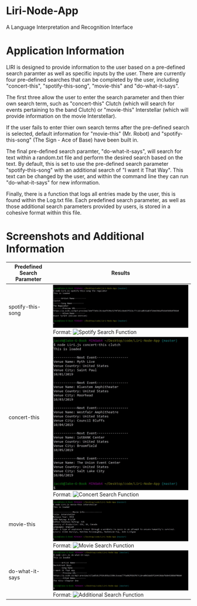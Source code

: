 # Liri-Node-App
A Language Interpretation and Recognition Interface

# Application Information
LIRI is designed to provide information to the user based on a pre-defined search paramter as well as specific inputs by the user. There are currently four pre-defined searches that can be completed by the user, including "concert-this", "spotify-this-song", "movie-this" and "do-what-it-says". 

The first three allow the user to enter the search parameter and then thier own search term, such as "concert-this" Clutch (which will search for events pertaining to the band Clutch) or "movie-this" Interstellar (which will provide information on the movie Interstellar).

If the user fails to enter thier own search terms after the pre-defined search is selected, default information for "movie-this" (Mr. Robot) and "spotify-this-song" (The Sign - Ace of Base) have been built in.

The final pre-defined search paramter, "do-what-it-says", will search for text within a random.txt file and perform the desired search based on the text. By default, this is set to use the pre-defined search parameter "spotify-this-song" with an additional search of "I want it That Way". This text can be changed by the user, and within the command line they can run "do-what-it-says" for new information.

Finally, there is a function that logs all entries made by the user, this is found within the Log.txt file. Each predefined search parameter, as well as those additional search parameters provided by users, is stored in a cohesive format within this file. 

# Screenshots and Additional Information

Predefined Search Parameter | Results
------------ | -------------
spotify-this-song| ![Spotify Search](/images/spotify.jpg)Format: ![Spotify Search Function]()
concert-this | ![Concert Search](/images/bandsintown.jpg)Format: ![Concert Search Function]()
movie-this | ![Movie Search](/images/ombd.jpg)Format: ![Movie Search Function]()
do-what-it-says | ![Do What It Says Search](/images/additional.jpg)Format: ![Additional Search Function]()